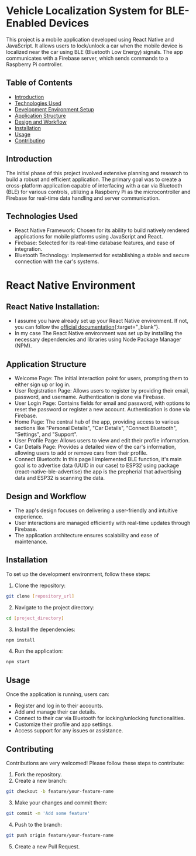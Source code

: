 # Vehicle Localization System for BLE-Enabled Devices

This project is a mobile application developed using React Native and JavaScript. It allows users to lock/unlock a car when the mobile device is localized near the car using BLE (Bluetooth Low Energy) signals. The app communicates with a Firebase server, which sends commands to a Raspberry Pi controller.

## Table of Contents
- [Introduction](#introduction)
- [Technologies Used](#technologies-used)
- [Development Environment Setup](#React-Native-Environment)
- [Application Structure](#application-structure)
- [Design and Workflow](#design-and-workflow)
- [Installation](#installation)
- [Usage](#usage)
- [Contributing](#contributing)

## Introduction
The initial phase of this project involved extensive planning and research to build a robust and efficient application. The primary goal was to create a cross-platform application capable of interfacing with a car via Bluetooth (BLE) for various controls, utilizing a Raspberry Pi as the microcontroller and Firebase for real-time data handling and server communication.

## Technologies Used
- React Native Framework: Chosen for its ability to build natively rendered applications for mobile platforms using JavaScript and React.
- Firebase: Selected for its real-time database features, and ease of integration.
- Bluetooth Technology: Implemented for establishing a stable and secure connection with the car's systems.

# React Native Environment
## React Native Installation:
- I assume you have already set up your React Native environment. If not, you can follow the [official documentation](https://reactnative.dev/docs/environment-setup){:target="_blank"}.
- In my case The React Native environment was set up by installing the necessary dependencies and libraries using Node Package Manager (NPM).


## Application Structure
- Welcome Page: The initial interaction point for users, prompting them to either sign up or log in.
- User Registration Page: Allows users to register by providing their email, password, and username. Authentication is done via Firebase.
- User Login Page: Contains fields for email and password, with options to reset the password or register a new account. Authentication is done via Firebase.
- Home Page: The central hub of the app, providing access to various sections like "Personal Details", "Car Details", "Connect Bluetooth", "Settings", and "Support".
- User Profile Page: Allows users to view and edit their profile information.
- Car Details Page: Provides a detailed view of the car's information, allowing users to add or remove cars from their profile.
- Connect Bluetooth: In this page I implemented BLE function, it's main goal is to advertise data (UUID in our case) to ESP32 using package (react-native-ble-advertise) the app is the prepherial that advertising data and ESP32 is scanning the data.

## Design and Workflow
- The app's design focuses on delivering a user-friendly and intuitive experience.
- User interactions are managed efficiently with real-time updates through Firebase.
- The application architecture ensures scalability and ease of maintenance.

## Installation
To set up the development environment, follow these steps:

1. Clone the repository:
```bash
git clone [repository_url]
```
2. Navigate to the project directory:
```bash
cd [project_directory]
```
3. Install the dependencies:
```bash
npm install
```
4. Run the application:
```bash
npm start
```

## Usage
Once the application is running, users can:

- Register and log in to their accounts.
- Add and manage their car details.
- Connect to their car via Bluetooth for locking/unlocking functionalities.
- Customize their profile and app settings.
- Access support for any issues or assistance.

## Contributing
Contributions are very welcomed! Please follow these steps to contribute:

1. Fork the repository.
2. Create a new branch:
```bash
git checkout -b feature/your-feature-name
```
3. Make your changes and commit them:
```bash
git commit -m 'Add some feature'
```
4. Push to the branch:
```bash
git push origin feature/your-feature-name
```
5. Create a new Pull Request.

